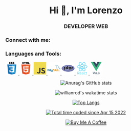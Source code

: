 <h1 align="center">Hi 👋, I'm Lorenzo</h1>
<h3 align="center">DEVELOPER WEB</h3>

<h3 align="left">Connect with me:</h3>
<p align="left">
</p>

<h3 align="left">Languages and Tools:</h3>
<p align="left"> <a href="https://www.w3schools.com/css/" target="_blank" rel="noreferrer">
 <img src="https://raw.githubusercontent.com/devicons/devicon/master/icons/css3/css3-original-wordmark.svg" alt="css3" width="40" height="40"/> </a> <a href="https://www.w3.org/html/" target="_blank" rel="noreferrer"> <img src="https://raw.githubusercontent.com/devicons/devicon/master/icons/html5/html5-original-wordmark.svg" alt="html5" width="40" height="40"/> </a> <a  href="https://developer.mozilla.org/en-US/docs/Web/JavaScript" target="_blank" rel="noreferrer"> <img  src="https://raw.githubusercontent.com/devicons/devicon/master/icons/javascript/javascript-original.svg" alt="javascript" width="40" height="40"/> </a> <a href="https://www.mysql.com/" target="_blank" rel="noreferrer"> <img src="https://raw.githubusercontent.com/devicons/devicon/master/icons/mysql/mysql-original-wordmark.svg" alt="mysql" width="40" height="40"/> </a> <a href="https://www.php.net" target="_blank" rel="noreferrer"> <img src="https://raw.githubusercontent.com/devicons/devicon/master/icons/php/php-original.svg" alt="php" width="40" height="40"/> </a> <a href="https://reactjs.org/" target="_blank" rel="noreferrer"> <img src="https://raw.githubusercontent.com/devicons/devicon/master/icons/react/react-original-wordmark.svg" alt="react" width="40" height="40"/> </a> <a href="https://vuejs.org/" target="_blank" rel="noreferrer"> <img src="https://raw.githubusercontent.com/devicons/devicon/master/icons/vuejs/vuejs-original-wordmark.svg" alt="vuejs" width="40" height="40"/> </a> </p>

<div align="center"><img src="https://github-readme-stats.vercel.app/api?username=LorenzoDv&amp;show_icons=true&amp;theme=gruvbox" alt="Anurag&#39;s GitHub stats"> </div>

<p align="center">
<img src="https://github-readme-stats.vercel.app/api/wakatime?username=LorenzoDv&langs_count=5&amp;theme=react" alt="willianrod&#39;s wakatime stats"></p>

<p align="center"><a href="https://github.com/anuraghazra/github-readme-stats"><img src="https://github-readme-stats.vercel.app/api/top-langs/?username=LorenzoDv&amp;theme=react" alt="Top Langs"></a></p>

<p align="center">
<a href="https://wakatime.com/@757746d4-f2de-41eb-aaf0-612e0915a7e4"><img src="https://wakatime.com/badge/user/757746d4-f2de-41eb-aaf0-612e0915a7e4.svg" alt="Total time coded since Apr 15 2022" /></a>

<p align="center">
<a href="https://www.buymeacoffee.com/lorenzodv" target="_blank"><img src="https://www.buymeacoffee.com/assets/img/custom_images/orange_img.png" alt="Buy Me A Coffee" style="height: 41px !important;width: 174px !important;box-shadow: 0px 3px 2px 0px rgba(190, 190, 190, 0.5) !important;-webkit-box-shadow: 0px 3px 2px 0px rgba(190, 190, 190, 0.5) !important;" ></a>
 </p>
<p><img src="https://komarev.com/ghpvc/?username=lorenzodv" alt=""></p>

